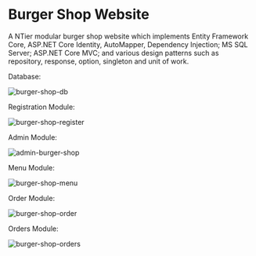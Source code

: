 # Burger Shop Website

A NTier modular burger shop website which implements Entity Framework Core, ASP.NET Core Identity, AutoMapper, Dependency Injection; MS SQL Server; ASP.NET Core MVC; and various design patterns such as repository, response, option, singleton and unit of work.

Database:

![burger-shop-db](https://github.com/mukumbasar/burger-shop/assets/93601245/f369b518-4c04-4e48-9ffd-742cf6856f9b)

Registration Module:

![burger-shop-register](https://github.com/mukumbasar/burger-shop/assets/93601245/a90d17da-a6b1-416c-a945-05f0f508ceca)

Admin Module:

![admin-burger-shop](https://github.com/mukumbasar/burger-shop/assets/93601245/fa47efb6-16d9-464f-9ceb-c7f9cf748367)

Menu Module:

![burger-shop-menu](https://github.com/mukumbasar/burger-shop/assets/93601245/6348c680-d33a-438c-b601-fd1450f77e8d)

Order Module:

![burger-shop-order](https://github.com/mukumbasar/burger-shop/assets/93601245/d13df858-5320-4fa0-9aca-aa020e3fa607)

Orders Module:

![burger-shop-orders](https://github.com/mukumbasar/burger-shop/assets/93601245/0fcbfff2-13d3-4ffa-93f6-560f7aa57b09)



